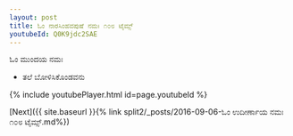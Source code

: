 ```yaml
---
layout: post
title: ಓಂ ನಾರಸಿಂಹವಪುಷೆ ನಮಃ ೧೦೮ ಟೈಮ್ಸ್
youtubeId: Q0K9jdc2SAE
---
```

 
 
 ಓಂ ಮುಂದಯ ನಮಃ  
 
 -  ತಲೆ ಬೋಳಿಸಿಕೊಂಡವನು 
 
  
 
  
 
 
 
 
 
 


{% include youtubePlayer.html id=page.youtubeId %}
 
[Next]({{ site.baseurl }}{% link  split2/_posts/2016-09-06-ಓಂ ಉದೀರ್ಣಾಯ ನಮಃ ೧೦೮ ಟೈಮ್ಸ್.md%})
 

